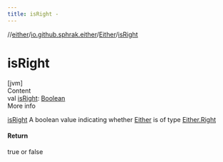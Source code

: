 ```yaml
---
title: isRight -
---
```

//[either](../../index.md)/[io.github.sphrak.either](../index.md)/[Either](index.md)/[isRight](is-right.md)



# isRight  
[jvm]  
Content  
val [isRight](is-right.md): [Boolean](https://kotlinlang.org/api/latest/jvm/stdlib/kotlin/-boolean/index.html)  
More info  


[isRight](is-right.md) A boolean value indicating whether [Either](index.md) is of type [Either.Right](-right/index.md)



#### Return  


true or false

  



